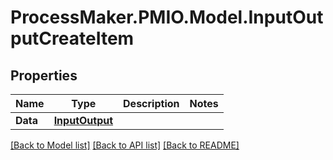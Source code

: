 # ProcessMaker.PMIO.Model.InputOutputCreateItem
## Properties

Name | Type | Description | Notes
------------ | ------------- | ------------- | -------------
**Data** | [**InputOutput**](InputOutput.md) |  | 

[[Back to Model list]](../README.md#documentation-for-models) [[Back to API list]](../README.md#documentation-for-api-endpoints) [[Back to README]](../README.md)

